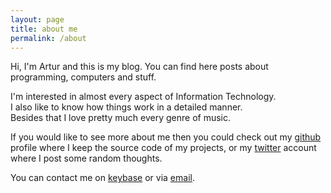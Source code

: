 ```yaml
---
layout: page
title: about me
permalink: /about
---
```


Hi, I'm Artur and this is my blog.
You can find here posts about programming, computers and stuff.

I'm interested in almost every aspect of Information Technology.  
I also like to know how things work in a detailed manner.  
Besides that I love pretty much every genre of music.

If you would like to see more about me then you could check out my [github](https://github.com/arturtamborski/) profile where I keep the source code of my projects, or my [twitter](https://twitter.com/arturtamborski) account where I post some random thoughts.

You can contact me on [keybase](https://keybase.io/arturtamborski) or via [email](mailto:tamborskiartur@gmail.com).
